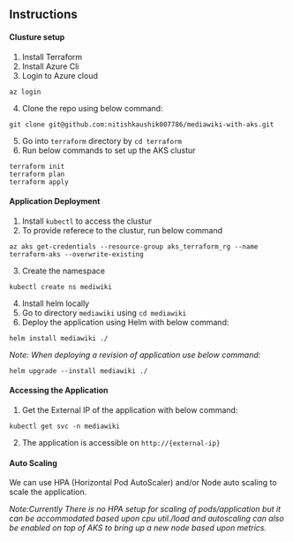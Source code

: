 ## Instructions

#### Clusture setup
1. Install Terraform
2. Install Azure Cli
3. Login to Azure cloud
```
az login
```
4. Clone the repo using below command:
```
git clone git@github.com:nitishkaushik007786/mediawiki-with-aks.git
```
5. Go into `terraform` directory by `cd terraform`
6. Run below commands to set up the AKS clustur
```
terraform init
terraform plan
terraform apply
```
#### Application Deployment
1. Install `kubectl` to access the clustur
2. To provide referece to the clustur, run below command
```
az aks get-credentials --resource-group aks_terraform_rg --name terraform-aks --overwrite-existing
```
3. Create the namespace
```
kubectl create ns mediwiki
```
4. Install helm locally
5. Go to directory `mediawiki` using `cd mediawiki`
6. Deploy the application using Helm with below command:
```
helm install mediawiki ./
```

_Note: When deploying a revision of application use below command:_
```
helm upgrade --install mediawiki ./
```

#### Accessing the Application
1. Get the External IP of the application with below command:
```
kubectl get svc -n mediawiki
```
2. The application is accessible on `http://{external-ip}`

#### Auto Scaling
We can use HPA (Horizontal Pod AutoScaler) and/or Node auto scaling to scale the application.

_Note:Currently There is no HPA setup for scaling of pods/application but it can be accommodated based upon cpu util./load  and autoscaling can also be enabled on top of AKS to bring up a new node based upon metrics._

